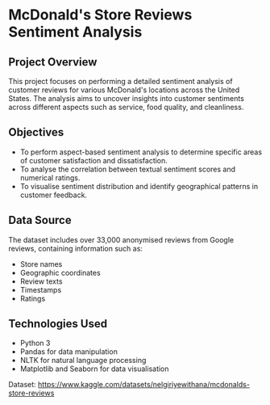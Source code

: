 # McDonald's Store Reviews Sentiment Analysis

## Project Overview
This project focuses on performing a detailed sentiment analysis of customer reviews for various McDonald's locations across the United States. The analysis aims to uncover insights into customer sentiments across different aspects such as service, food quality, and cleanliness.

## Objectives
- To perform aspect-based sentiment analysis to determine specific areas of customer satisfaction and dissatisfaction.
- To analyse the correlation between textual sentiment scores and numerical ratings.
- To visualise sentiment distribution and identify geographical patterns in customer feedback.

## Data Source
The dataset includes over 33,000 anonymised reviews from Google reviews, containing information such as:
- Store names
- Geographic coordinates
- Review texts
- Timestamps
- Ratings

## Technologies Used
- Python 3
- Pandas for data manipulation
- NLTK for natural language processing
- Matplotlib and Seaborn for data visualisation

Dataset: https://www.kaggle.com/datasets/nelgiriyewithana/mcdonalds-store-reviews
